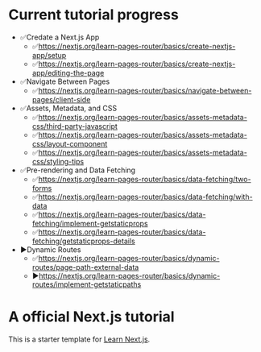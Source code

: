 # Current tutorial progress
- ✅Credate a Next.js App
    - ✅https://nextjs.org/learn-pages-router/basics/create-nextjs-app/setup
    - ✅https://nextjs.org/learn-pages-router/basics/create-nextjs-app/editing-the-page
- ✅Navigate Between Pages
    - ✅https://nextjs.org/learn-pages-router/basics/navigate-between-pages/client-side
- ✅Assets, Metadata, and CSS
    - ✅https://nextjs.org/learn-pages-router/basics/assets-metadata-css/third-party-javascript
    - ✅https://nextjs.org/learn-pages-router/basics/assets-metadata-css/layout-component
    - ✅https://nextjs.org/learn-pages-router/basics/assets-metadata-css/styling-tips
- ✅Pre-rendering and Data Fetching
    - ✅https://nextjs.org/learn-pages-router/basics/data-fetching/two-forms
    - ✅https://nextjs.org/learn-pages-router/basics/data-fetching/with-data
    - ✅https://nextjs.org/learn-pages-router/basics/data-fetching/implement-getstaticprops
    - ✅https://nextjs.org/learn-pages-router/basics/data-fetching/getstaticprops-details
- ▶Dynamic Routes
    - ✅https://nextjs.org/learn-pages-router/basics/dynamic-routes/page-path-external-data
    - ▶https://nextjs.org/learn-pages-router/basics/dynamic-routes/implement-getstaticpaths

# A official Next.js tutorial
This is a starter template for [Learn Next.js](https://nextjs.org/learn).